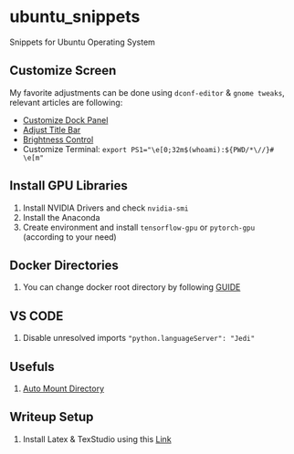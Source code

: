 # ubuntu_snippets
Snippets for Ubuntu Operating System

## Customize Screen
My favorite adjustments can be done using `dconf-editor` & `gnome tweaks`, relevant articles are following:
* [Customize Dock Panel](https://linuxconfig.org/how-to-customize-dock-panel-on-ubuntu-18-04-bionic-beaver-linux)
* [Adjust Title Bar](https://askubuntu.com/a/975432)
* [Brightness Control](https://askubuntu.com/a/397104)
* Customize Terminal: `export PS1="\e[0;32m$(whoami):${PWD/*\//}# \e[m"`

## Install GPU Libraries
1. Install NVIDIA Drivers and check `nvidia-smi`
2. Install the Anaconda
3. Create environment and install `tensorflow-gpu` or `pytorch-gpu` (according to your need)

## Docker Directories
1. You can change docker root directory by following [GUIDE](https://blog.adriel.co.nz/2018/01/25/change-docker-data-directory-in-debian-jessie)

## VS CODE
1. Disable unresolved imports `"python.languageServer": "Jedi"`

## Usefuls
1. [Auto Mount Directory](https://www.linuxbabe.com/desktop-linux/how-to-automount-file-systems-on-linux)

## Writeup Setup
1. Install Latex & TexStudio using this [Link](https://linuxconfig.org/how-to-install-latex-on-ubuntu-18-04-bionic-beaver-linux)
